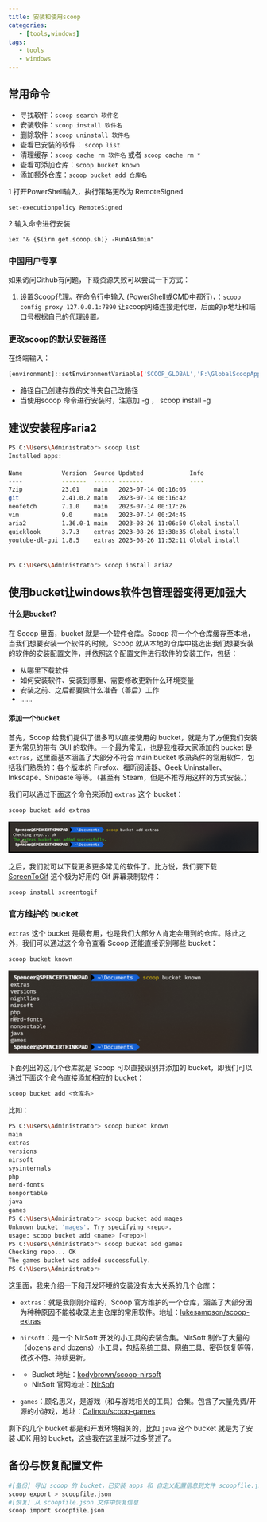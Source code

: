 ```yaml
---
title: 安装和使用scoop
categories:
   - [tools,windows]
tags: 
   - tools
   - windows
---
```


## 常用命令

-  寻找软件：`scoop search 软件名` 
-  安装软件：`scoop install 软件名` 
-  删除软件：`scoop uninstall 软件名` 
-  查看已安装的软件： `sccop list` 
-  清理缓存：`scoop cache rm 软件名` 或者 `scoop cache rm *` 
-  查看可添加仓库：`scoop bucket known` 
-  添加额外仓库：`scoop bucket add 仓库名` 

1 打开PowerShell输入，执行策略更改为 RemoteSigned

```shell
set-executionpolicy RemoteSigned
```

2 输入命令进行安装

```shell
iex "& {$(irm get.scoop.sh)} -RunAsAdmin"
```

### 中国用户专享

如果访问Github有问题，下载资源失败可以尝试一下方式：

1.  设置Scoop代理。在命令行中输入 (PowerShell或CMD中都行)，：`scoop config proxy 127.0.0.1:7890` 让scoop网络连接走代理，后面的ip地址和端口号根据自己的代理设置。

### 更改scoop的默认安装路径

在终端输入：

```sh
[environment]::setEnvironmentVariable('SCOOP_GLOBAL','F:\GlobalScoopApps','Machine') $env:SCOOP_GLOBAL='F:\GlobalScoopApps'
```

-  路径自己创建存放的文件夹自己改路径
-  当使用scoop 命令进行安装时，注意加 -g ， scoop install <app> -g

## 建议安装程序aria2

```sh
PS C:\Users\Administrator> scoop list
Installed apps:

Name           Version  Source Updated             Info
----           -------  ------ -------             ----
7zip           23.01    main   2023-07-14 00:16:05
git            2.41.0.2 main   2023-07-14 00:16:42
neofetch       7.1.0    main   2023-07-14 00:17:26
vim            9.0      main   2023-07-14 00:24:45
aria2          1.36.0-1 main   2023-08-26 11:06:50 Global install
quicklook      3.7.3    extras 2023-08-26 13:38:35 Global install
youtube-dl-gui 1.8.5    extras 2023-08-26 11:52:11 Global install


PS C:\Users\Administrator> scoop install aria2
```

## 使用bucket让windows软件包管理器变得更加强大

#### 什么是bucket?

在 Scoop 里面，bucket 就是一个软件仓库。Scoop 将一个个仓库缓存至本地，当我们想要安装一个软件的时候，Scoop 就从本地的仓库中挑选出我们想要安装的软件的安装配置文件，并依照这个配置文件进行软件的安装工作，包括：

-  从哪里下载软件
-  如何安装软件、安装到哪里、需要修改更新什么环境变量
-  安装之前、之后都要做什么准备（善后）工作
-  ……

#### 添加一个bucket

首先，Scoop 给我们提供了很多可以直接使用的 bucket，就是为了方便我们安装更为常见的带有 GUI 的软件。一个最为常见，也是我推荐大家添加的 bucket 是 `extras`，这里面基本涵盖了大部分不符合 main bucket 收录条件的常用软件，包括我们熟悉的：各个版本的 Firefox、福昕阅读器、Geek Uninstaller、Inkscape、Snipaste 等等。（甚至有 Steam，但是不推荐用这样的方式安装。）

我们可以通过下面这个命令来添加 `extras` 这个 bucket：

```sh
scoop bucket add extras
```

![image-20230826112430785](https://raw.githubusercontent.com/PigPigLetsGo/imeages/master/202308261124794.png)

之后，我们就可以下载更多更多常见的软件了。比方说，我们要下载 [ScreenToGif](https://sspai.com/post/40556) 这个极为好用的 Gif 屏幕录制软件：

```sh
scoop install screentogif
```

### 官方维护的 bucket

`extras` 这个 bucket 是最有用，也是我们大部分人肯定会用到的仓库。除此之外，我们可以通过这个命令查看 Scoop 还能直接识别哪些 bucket：

```sh
scoop bucket known
```

![image-20230826112605419](https://raw.githubusercontent.com/PigPigLetsGo/imeages/master/202308261126217.png)

下面列出的这几个仓库就是 Scoop 可以直接识别并添加的 bucket，即我们可以通过下面这个命令直接添加相应的 bucket：

```sh
scoop bucket add <仓库名>
```

比如：

```sh
PS C:\Users\Administrator> scoop bucket known
main
extras
versions
nirsoft
sysinternals
php
nerd-fonts
nonportable
java
games
PS C:\Users\Administrator> scoop bucket add mages
Unknown bucket 'mages'. Try specifying <repo>.
usage: scoop bucket add <name> [<repo>]
PS C:\Users\Administrator> scoop bucket add games
Checking repo... OK
The games bucket was added successfully.
PS C:\Users\Administrator>
```

这里面，我来介绍一下和开发环境的安装没有太大关系的几个仓库：

-  `extras`：就是我刚刚介绍的，Scoop 官方维护的一个仓库，涵盖了大部分因为种种原因不能被收录进主仓库的常用软件。地址：[lukesampson/scoop-extras](https://sspai.com/link?target=https%3A%2F%2Fgithub.com%2Flukesampson%2Fscoop-extras%2Ftree%2Fmaster%2Fbucket)

-  `nirsoft`：是一个 NirSoft 开发的小工具的安装合集。NirSoft 制作了大量的（dozens and dozens）小工具，包括系统工具、网络工具、密码恢复等等，孜孜不倦、持续更新。

-  -  Bucket 地址：[kodybrown/scoop-nirsoft](https://sspai.com/link?target=https%3A%2F%2Fgithub.com%2Fkodybrown%2Fscoop-nirsoft)
   -  NirSoft 官网地址：[NirSoft](https://sspai.com/link?target=http%3A%2F%2Fwww.nirsoft.net%2F)

-  `games`：顾名思义，是游戏（和与游戏相关的工具）合集。包含了大量免费/开源的小游戏，地址：[Calinou/scoop-games](https://sspai.com/link?target=https%3A%2F%2Fgithub.com%2FCalinou%2Fscoop-games)

剩下的几个 bucket 都是和开发环境相关的，比如 `java` 这个 bucket 就是为了安装 JDK 用的 bucket，这些我在这里就不过多赘述了。

## 备份与恢复配置文件

```sh
#[备份] 导出 scoop 的 bucket，已安装 apps 和 自定义配置信息到文件 scoopfile.json中
scoop export > scoopfile.json
#[恢复] 从 scoopfile.json 文件中恢复信息
scoop import scoopfile.json
```

